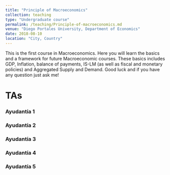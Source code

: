 ```yaml
---
title: "Principle of Macroeconomics"
collection: teaching
type: "Undergraduate course"
permalink: /teaching/Principle-of-macroeconomics.md
venue: "Diego Portales University, Department of Economics"
date: 2018-08-10
location: "City, Country"
---
```



This is the first course in Macroeconomics. Here you will learn the basics and a framework for future Macroeconomic courses. These basics includes GDP, Inflation, balance of payments, IS-LM (as well as fiscal and monetary policies) and Aggregated Supply and Demand. Good luck and if you have any question just ask me!

TAs
======

### Ayudantía 1

### Ayudantía 2

### Ayudantía 3

### Ayudantía 4

### Ayudantía 5

